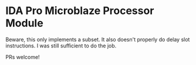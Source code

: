IDA Pro Microblaze Processor Module
===================================

Beware, this only implements a subset. It also doesn't properly do delay
slot instructions. I was still sufficient to do the job.

PRs welcome!
